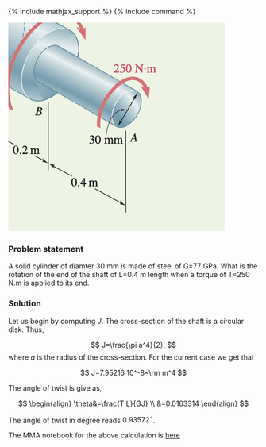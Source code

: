 {% include mathjax_support %}
{% include command %}


![](2021-09-30-16-26-45.png)

### Problem statement 
A solid cylinder of  diamter 30 mm is made of  steel of G=77 GPa. What is the rotation of the end of the shaft of L=0.4 m length when a torque of T=250 N.m is applied to its end. 


### Solution


Let us begin by computing $J$. The cross-section of the shaft is a circular disk. Thus, 

$$
J=\frac{\pi a^4}{2},
$$
where $a$ is the radius of the cross-section. For the current case we get that

$$
J=7.95216 10^-8~\rm m^4
$$

The angle of twist is give as, 

$$
\begin{align}
\theta&=\frac{T L}{GJ} \\
       &=0.0163314
\end{align}
$$

The angle of twist in degree reads $0.93572^{\circ}$. 

The MMA notebook for the above calculation is [here](./WFiles/SP1.nb)
